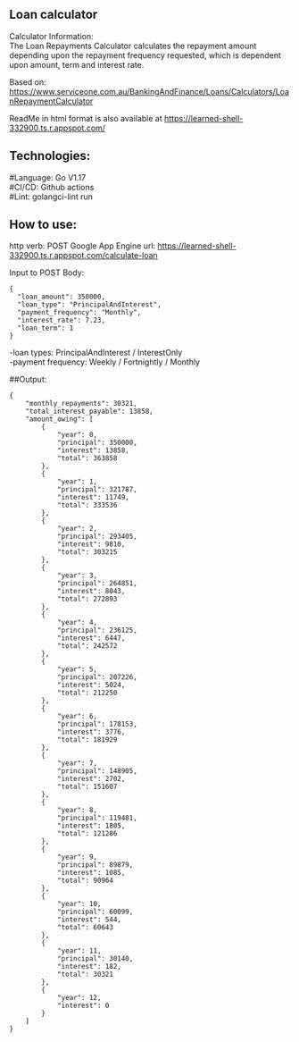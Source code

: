 Loan calculator
-
Calculator Information:  
The Loan Repayments Calculator calculates the repayment amount depending upon the repayment frequency requested, which is dependent upon amount, term and interest rate.  

Based on:
https://www.serviceone.com.au/BankingAndFinance/Loans/Calculators/LoanRepaymentCalculator  

ReadMe in html format is also available at https://learned-shell-332900.ts.r.appspot.com/

Technologies:
-
#Language: Go V1.17  
#CI/CD: Github actions  
#Lint: golangci-lint run  


How to use:
-



http verb: POST
Google App Engine url: https://learned-shell-332900.ts.r.appspot.com/calculate-loan


Input to POST Body:

```
{
  "loan_amount": 350000,
  "loan_type": "PrincipalAndInterest",
  "payment_frequency": "Monthly",
  "interest_rate": 7.23,
  "loan_term": 1
}
```

-loan types: PrincipalAndInterest / InterestOnly  
-payment frequency: Weekly / Fortnightly / Monthly  


##Output:

```
{
    "monthly_repayments": 30321,
    "total_interest_payable": 13858,
    "amount_owing": [
        {
            "year": 0,
            "principal": 350000,
            "interest": 13858,
            "total": 363858
        },
        {
            "year": 1,
            "principal": 321787,
            "interest": 11749,
            "total": 333536
        },
        {
            "year": 2,
            "principal": 293405,
            "interest": 9810,
            "total": 303215
        },
        {
            "year": 3,
            "principal": 264851,
            "interest": 8043,
            "total": 272893
        },
        {
            "year": 4,
            "principal": 236125,
            "interest": 6447,
            "total": 242572
        },
        {
            "year": 5,
            "principal": 207226,
            "interest": 5024,
            "total": 212250
        },
        {
            "year": 6,
            "principal": 178153,
            "interest": 3776,
            "total": 181929
        },
        {
            "year": 7,
            "principal": 148905,
            "interest": 2702,
            "total": 151607
        },
        {
            "year": 8,
            "principal": 119481,
            "interest": 1805,
            "total": 121286
        },
        {
            "year": 9,
            "principal": 89879,
            "interest": 1085,
            "total": 90964
        },
        {
            "year": 10,
            "principal": 60099,
            "interest": 544,
            "total": 60643
        },
        {
            "year": 11,
            "principal": 30140,
            "interest": 182,
            "total": 30321
        },
        {
            "year": 12,
            "interest": 0
        }
    ]
}
```

